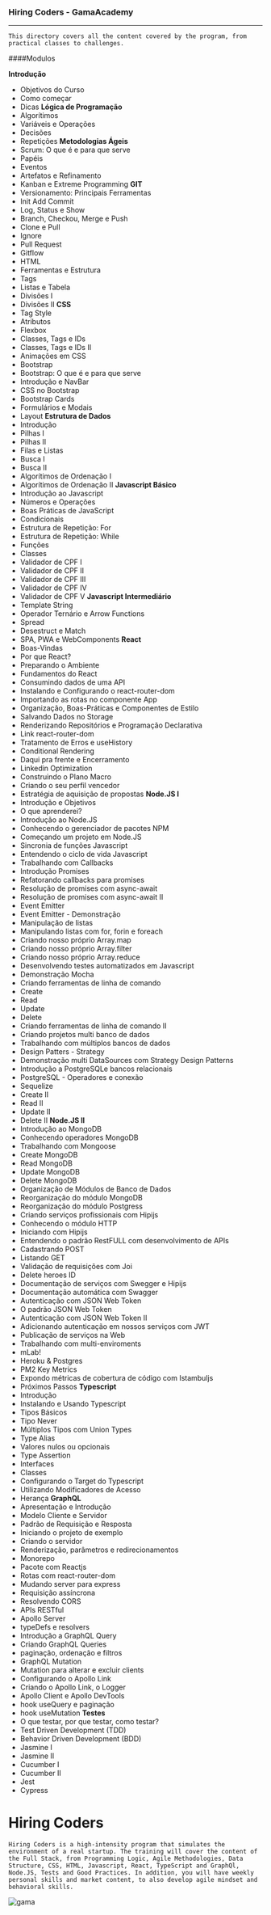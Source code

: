 ### Hiring Coders - GamaAcademy

------------
	This directory covers all the content covered by the program, from practical classes to challenges.


####Modulos

**Introdução**
- Objetivos do Curso
- Como começar
- Dicas
**Lógica de Programação**
- Algorítimos
- Variáveis e Operações
- Decisões
- Repetições
**Metodologias Ágeis**
- Scrum: O que é e para que serve
- Papéis
- Eventos
- Artefatos e Refinamento
- Kanban e Extreme Programming
**GIT**
- Versionamento: Principais Ferramentas
- Init Add Commit
- Log, Status e Show
- Branch, Checkou, Merge e Push
- Clone e Pull
- Ignore
- Pull Request
- Gitflow
- HTML
- Ferramentas e Estrutura
- Tags
- Listas e Tabela
- Divisões I
- Divisões II
**CSS**
- Tag Style
- Atributos
- Flexbox
- Classes, Tags e IDs
- Classes, Tags e IDs II
- Animações em CSS
- Bootstrap
- Bootstrap: O que é e para que serve
- Introdução e NavBar
- CSS no Bootstrap
- Bootstrap Cards
- Formulários e Modais
- Layout
**Estrutura de Dados**
- Introdução
- Pilhas I
- Pilhas II
- Filas e Listas
- Busca I
- Busca II
- Algorítimos de Ordenação I
- Algorítimos de Ordenação II
**Javascript Básico**
- Introdução ao Javascript
- Números e Operações
- Boas Práticas de JavaScript
- Condicionais
- Estrutura de Repetição: For
- Estrutura de Repetição: While
- Funções
- Classes
- Validador de CPF I
- Validador de CPF II
- Validador de CPF III
- Validador de CPF IV
- Validador de CPF V
**Javascript Intermediário**
- Template String
- Operador Ternário e Arrow Functions
- Spread
- Desestruct e Match
- SPA, PWA e WebComponents
**React**
- Boas-Vindas
- Por que React?
- Preparando o Ambiente
- Fundamentos do React
- Consumindo dados de uma API
- Instalando e Configurando o react-router-dom
- Importando as rotas no componente App
- Organização, Boas-Práticas e Componentes de Estilo
- Salvando Dados no Storage
- Renderizando Repositórios e Programação Declarativa
- Link react-router-dom
- Tratamento de Erros e useHistory
- Conditional Rendering
- Daqui pra frente e Encerramento
- Linkedin Optimization
- Construindo o Plano Macro
- Criando o seu perfil vencedor
- Estratégia de aquisição de propostas
**Node.JS I**
- Introdução e Objetivos
- O que aprenderei?
- Introdução ao Node.JS
- Conhecendo o gerenciador de pacotes NPM
- Começando um projeto em Node.JS
- Sincronia de funções Javascript
- Entendendo o ciclo de vida Javascript
- Trabalhando com Callbacks
- Introdução Promises
- Refatorando callbacks para promises
- Resolução de promises com async-await
- Resolução de promises com async-await II
- Event Emitter
- Event Emitter - Demonstração
- Manipulação de listas
- Manipulando listas com for, forin e foreach
- Criando nosso próprio Array.map
- Criando nosso próprio Array.filter
- Criando nosso próprio Array.reduce
- Desenvolvendo testes automatizados em Javascript
- Demonstração Mocha
- Criando ferramentas de linha de comando
- Create
- Read
- Update
- Delete
- Criando ferramentas de linha de comando II
- Criando projetos multi banco de dados
- Trabalhando com múltiplos bancos de dados
- Design Patters - Strategy
- Demonstração multi DataSources com Strategy Design Patterns
- Introdução a PostgreSQLe bancos relacionais
- PostgreSQL - Operadores e conexão
- Sequelize
- Create II
- Read II
- Update II
- Delete II
**Node.JS II**
- Introdução ao MongoDB
- Conhecendo operadores MongoDB
- Trabalhando com Mongoose
- Create MongoDB
- Read MongoDB
- Update MongoDB
- Delete MongoDB
- Organização de Módulos de Banco de Dados
- Reorganização do módulo MongoDB
- Reorganização do módulo Postgress
- Criando serviços profissionais com Hipijs
- Conhecendo o módulo HTTP
- Iniciando com Hipijs
- Entendendo o padrão RestFULL com desenvolvimento de APIs
- Cadastrando POST
- Listando GET
- Validação de requisições com Joi
- Delete heroes ID
- Documentação de serviços com Swegger e Hipijs
- Documentação automática com Swagger
- Autenticação com JSON Web Token
- O padrão JSON Web Token
- Autenticação com JSON Web Token II
- Adicionando autenticação em nossos serviços com JWT
- Publicação de serviços na Web
- Trabalhando com multi-enviroments
- mLab!
- Heroku & Postgres
- PM2 Key Metrics
- Expondo métricas de cobertura de código com Istambuljs
- Próximos Passos
**Typescript**
- Introdução
- Instalando e Usando Typescript
- Tipos Básicos
- Tipo Never
- Múltiplos Tipos com Union Types
- Type Alias
- Valores nulos ou opcionais
- Type Assertion
- Interfaces
- Classes
- Configurando o Target do Typescript
- Utilizando Modificadores de Acesso
- Herança
**GraphQL**
- Apresentação e Introdução
- Modelo Cliente e Servidor
- Padrão de Requisição e Resposta
- Iniciando o projeto de exemplo
- Criando o servidor
- Renderização, parâmetros e redirecionamentos
- Monorepo
- Pacote com Reactjs
- Rotas com react-router-dom
- Mudando server para express
- Requisição assíncrona
- Resolvendo CORS
- APIs RESTful
- Apollo Server
- typeDefs e resolvers
- Introdução a GraphQL Query
- Criando GraphQL Queries
- paginação, ordenação e filtros
- GraphQL Mutation
- Mutation para alterar e excluir clients
- Configurando o Apollo Link
- Criando o Apollo Link, o Logger
- Apollo Client e Apollo DevTools
- hook useQuery e paginação
- hook useMutation
**Testes**
- O que testar, por que testar, como testar?
- Test Driven Development (TDD)
- Behavior Driven Development (BDD)
- Jasmine I
- Jasmine II
- Cucumber I
- Cucumber II
- Jest
- Cypress


# Hiring Coders

	Hiring Coders is a high-intensity program that simulates the environment of a real startup. The training will cover the content of the Full Stack, from Programming Logic, Agile Methodologies, Data Structure, CSS, HTML, Javascript, React, TypeScript and GraphQl, Node.JS, Tests and Good Practices. In addition, you will have weekly personal skills and market content, to also develop agile mindset and behavioral skills.
![gama](https://xpcorp.gama.academy/assets/logo-nav-black-478b995c681064a54339fa14e4885288162d2cb9c6a8ddca326315622f0a25cf.svg "gama")
